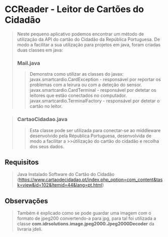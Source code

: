 # CCReader - Leitor de Cartões do Cidadão
>Neste pequeno aplicativo podemos encontrar um método de utilização da API do cartão do Cidadão da República Portuguesa.
>De modo a facilitar a sua utilização para projetos em java, foram criadas duas classes em java:
>### Mail.java
>>Demonstra como utilizar as classes do javax:
>>javax.smartcardio.CardException - responsável por reportar os problemas com a leirura ou com a deteção do sensor.
>>javax.smartcardio.CardTerminal - responsável por detetar os leitores que estão conectados no computador.
>>javax.smartcardio.TerminalFactory - responsável por detetar o cartão no leitor.

>### CartaoCidadao.java
>>Esta classe pode ser utilizada para conectar-se ao middleware desenvolvido pela Républica Portuguesa, desenvolvida de modo a facilitar a >>útilização do cartão do cidadão e recolha dos seus dados.

## Requisitos
>Java Instalado
>Software do Cartão do Cidadão (https://www.cartaodecidadao.pt/index.php_option=com_content&task=view&id=102&Itemid=44&lang=pt.html)

## Observações
>Também é explicado como se pode guardar uma imagem com o formato de jpeg200 convertendo-a para jpg, para tal foi utilizada a classe **com.idrsolutions.image.jpeg2000.Jpeg2000Decoder** da livraria jdeli.
